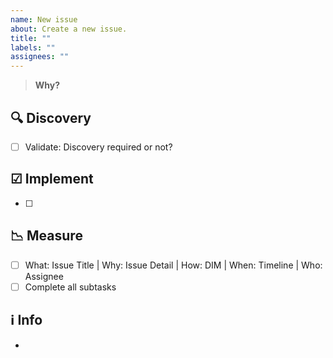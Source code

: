 ```yaml
---
name: New issue
about: Create a new issue.
title: ""
labels: ""
assignees: ""
---
```


<!-- What: Issue Title | Why: Issue Detail | How: DIM | When: Timeline | Who: Assignee -->

> **Why?**

## 🔍 Discovery

- [ ] Validate: Discovery required or not?

## ☑ Implement

- [ ]

## 📉 Measure

- [ ] What: Issue Title | Why: Issue Detail | How: DIM | When: Timeline | Who: Assignee
- [ ] Complete all subtasks

## ℹ️ Info

-

<!--
> **Note**
Write it
> **Warning**
> Mind it
-->
